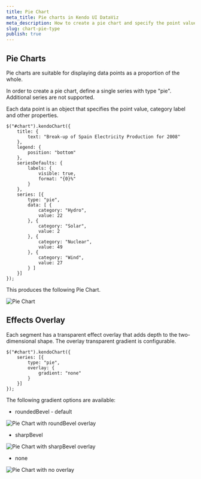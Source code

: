 ```yaml
---
title: Pie Chart
meta_title: Pie charts in Kendo UI DataViz
meta_description: How to create a pie chart and specify the point value, category label and other properties of the chart.
slug: chart-pie-type
publish: true
---
```


## Pie Charts

Pie charts are suitable for displaying data points as a proportion of the whole.

In order to create a pie chart, define a single series with type "pie". Additional series are not supported.

Each data point is an object that specifies the point value, category label and other properties.

    $("#chart").kendoChart({
        title: {
            text: "Break-up of Spain Electricity Production for 2008"
        },
        legend: {
            position: "bottom"
        },
        seriesDefaults: {
            labels: {
                visible: true,
                format: "{0}%"
            }
        },
        series: [{
            type: "pie",
            data: [ {
                category: "Hydro",
                value: 22
            }, {
                category: "Solar",
                value: 2
            }, {
                category: "Nuclear",
                value: 49
            }, {
                category: "Wind",
                value: 27
            } ]
        }]
    });


This produces the following Pie Chart.

![Pie Chart](chart-pie.png)

## Effects Overlay

Each segment has a transparent effect overlay that adds depth to the two-dimensional shape. The overlay transparent gradient is configurable.

    $("#chart").kendoChart({
        series: [{
            type: "pie",
            overlay: {
                gradient: "none"
            }
        }]
    });


The following gradient options are available:

*   roundedBevel - default

![Pie Chart with roundBevel overlay](chart-pie-overlay-roundBevel.png)

*   sharpBevel

![Pie Chart with sharpBevel overlay](chart-pie-overlay-sharpBevel.png)

*   none

![Pie Chart with no overlay](chart-pie-overlay-none.png)

